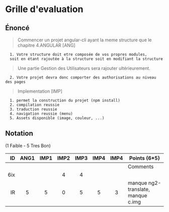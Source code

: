 # Grille d'evaluation


## Énoncé

> Commencer un projet angular-cli ayant la meme structure que le chapitre 4.ANGULAR  [ANG]

```
  1. Votre structure doit etre composée de vos propres modules, 
  soit en étant rajoutée à la structure soit en modifiant la structure
```

> Une partie Gestion des Utilisateurs sera rajouter ultérieurement.

```
  2. Votre projet devra donc comporter des authorisations au niveau des pages
```

> Implementation  [IMP]

```
  1. permet la construction du projet (npm install)  
  2. compilation reussie  
  3. traduction reussie
  4. navigation reussie (menu)
  5. Assets disponible (image, couleur, ...)
```


## Notation 

(1 Faible - 5 Tres Bon)

| ID  |ANG1|IMP1|IMP2|IMP3|IMP4|IMP4| Points (6*5)                         |
|----:|:--:|:--:|:--:|:--:|:--:|:--:|--------------------------------------|  
|     |    |    |    |    |    |    | Comments                             |
| 6ix |    |    | 4  | 4  |    |    |                                      |  
| IR  |  5 | 5  | 0  | 5  |  5 |  3 | manque ng2-translate, manque c.img   |  
